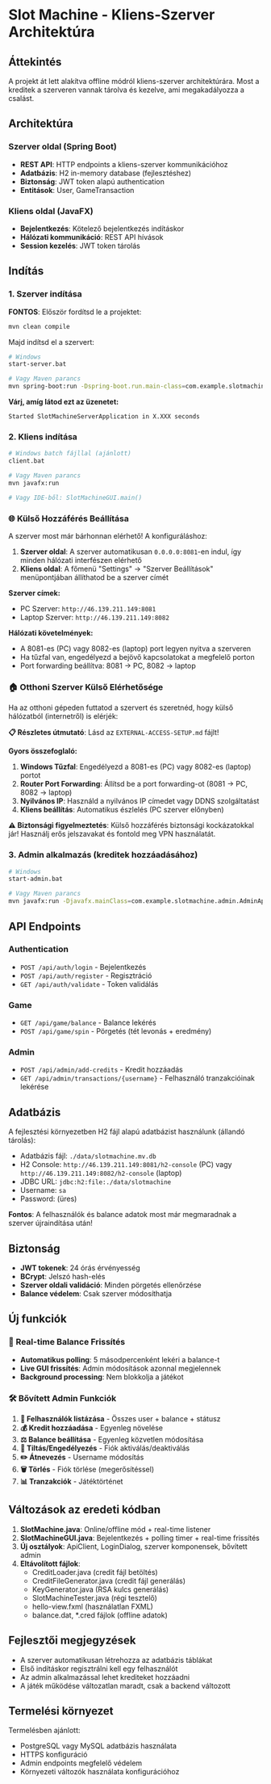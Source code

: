 # Slot Machine - Kliens-Szerver Architektúra

## Áttekintés

A projekt át lett alakítva offline módról kliens-szerver architektúrára. Most a kreditek a szerveren vannak tárolva és kezelve, ami megakadályozza a csalást.

## Architektúra

### Szerver oldal (Spring Boot)
- **REST API**: HTTP endpoints a kliens-szerver kommunikációhoz
- **Adatbázis**: H2 in-memory database (fejlesztéshez)
- **Biztonság**: JWT token alapú authentication
- **Entitások**: User, GameTransaction

### Kliens oldal (JavaFX)
- **Bejelentkezés**: Kötelező bejelentkezés indításkor
- **Hálózati kommunikáció**: REST API hívások
- **Session kezelés**: JWT token tárolás

## Indítás

### 1. Szerver indítása

**FONTOS**: Először fordítsd le a projektet:
```bash
mvn clean compile
```

Majd indítsd el a szervert:
```bash
# Windows
start-server.bat

# Vagy Maven parancs
mvn spring-boot:run -Dspring-boot.run.main-class=com.example.slotmachine.server.SlotMachineServerApplication
```

**Várj, amíg látod ezt az üzenetet:**
```
Started SlotMachineServerApplication in X.XXX seconds
```

### 2. Kliens indítása
```bash
# Windows batch fájllal (ajánlott)
client.bat

# Vagy Maven parancs
mvn javafx:run

# Vagy IDE-ből: SlotMachineGUI.main()
```

### 🌐 Külső Hozzáférés Beállítása

A szerver most már bárhonnan elérhető! A konfiguráláshoz:

1. **Szerver oldal**: A szerver automatikusan `0.0.0.0:8081`-en indul, így minden hálózati interfészen elérhető
2. **Kliens oldal**: A főmenü "Settings" → "Szerver Beállítások" menüpontjában állíthatod be a szerver címét

**Szerver címek:**
- PC Szerver: `http://46.139.211.149:8081`
- Laptop Szerver: `http://46.139.211.149:8082`

**Hálózati követelmények:**
- A 8081-es (PC) vagy 8082-es (laptop) port legyen nyitva a szerveren
- Ha tűzfal van, engedélyezd a bejövő kapcsolatokat a megfelelő porton
- Port forwarding beállítva: 8081 → PC, 8082 → laptop

### 🏠 Otthoni Szerver Külső Elérhetősége

Ha az otthoni gépeden futtatod a szervert és szeretnéd, hogy külső hálózatból (internetről) is elérjék:

**📋 Részletes útmutató**: Lásd az `EXTERNAL-ACCESS-SETUP.md` fájlt!

**Gyors összefoglaló:**
1. **Windows Tűzfal**: Engedélyezd a 8081-es (PC) vagy 8082-es (laptop) portot
2. **Router Port Forwarding**: Állítsd be a port forwarding-ot (8081 → PC, 8082 → laptop)
3. **Nyilvános IP**: Használd a nyilvános IP címedet vagy DDNS szolgáltatást
4. **Kliens beállítás**: Automatikus észlelés (PC szerver előnyben)

**⚠️ Biztonsági figyelmeztetés**: Külső hozzáférés biztonsági kockázatokkal jár! Használj erős jelszavakat és fontold meg VPN használatát.

### 3. Admin alkalmazás (kreditek hozzáadásához)
```bash
# Windows
start-admin.bat

# Vagy Maven parancs
mvn javafx:run -Djavafx.mainClass=com.example.slotmachine.admin.AdminApp
```

## API Endpoints

### Authentication
- `POST /api/auth/login` - Bejelentkezés
- `POST /api/auth/register` - Regisztráció
- `GET /api/auth/validate` - Token validálás

### Game
- `GET /api/game/balance` - Balance lekérés
- `POST /api/game/spin` - Pörgetés (tét levonás + eredmény)

### Admin
- `POST /api/admin/add-credits` - Kredit hozzáadás
- `GET /api/admin/transactions/{username}` - Felhasználó tranzakcióinak lekérése

## Adatbázis

A fejlesztési környezetben H2 fájl alapú adatbázist használunk (állandó tárolás):
- Adatbázis fájl: `./data/slotmachine.mv.db`
- H2 Console: `http://46.139.211.149:8081/h2-console` (PC) vagy `http://46.139.211.149:8082/h2-console` (laptop)
- JDBC URL: `jdbc:h2:file:./data/slotmachine`
- Username: `sa`
- Password: (üres)

**Fontos**: A felhasználók és balance adatok most már megmaradnak a szerver újraindítása után!

## Biztonság

- **JWT tokenek**: 24 órás érvényesség
- **BCrypt**: Jelszó hash-elés
- **Szerver oldali validáció**: Minden pörgetés ellenőrzése
- **Balance védelem**: Csak szerver módosíthatja

## Új funkciók

### 🔄 Real-time Balance Frissítés
- **Automatikus polling**: 5 másodpercenként lekéri a balance-t
- **Live GUI frissítés**: Admin módosítások azonnal megjelennek
- **Background processing**: Nem blokkolja a játékot

### 🛠️ Bővített Admin Funkciók
1. **👥 Felhasználók listázása** - Összes user + balance + státusz
2. **💰 Kredit hozzáadása** - Egyenleg növelése
3. **⚖️ Balance beállítása** - Egyenleg közvetlen módosítása
4. **🚫 Tiltás/Engedélyezés** - Fiók aktiválás/deaktiválás
5. **✏️ Átnevezés** - Username módosítás
6. **🗑️ Törlés** - Fiók törlése (megerősítéssel)
7. **📊 Tranzakciók** - Játéktörténet

## Változások az eredeti kódban

1. **SlotMachine.java**: Online/offline mód + real-time listener
2. **SlotMachineGUI.java**: Bejelentkezés + polling timer + real-time frissítés
3. **Új osztályok**: ApiClient, LoginDialog, szerver komponensek, bővített admin
4. **Eltávolított fájlok**: 
   - CreditLoader.java (credit fájl betöltés)
   - CreditFileGenerator.java (credit fájl generálás) 
   - KeyGenerator.java (RSA kulcs generálás)
   - SlotMachineTester.java (régi tesztelő)
   - hello-view.fxml (használatlan FXML)
   - balance.dat, *.cred fájlok (offline adatok)

## Fejlesztői megjegyzések

- A szerver automatikusan létrehozza az adatbázis táblákat
- Első indításkor regisztrálni kell egy felhasználót
- Az admin alkalmazással lehet krediteket hozzáadni
- A játék működése változatlan maradt, csak a backend változott

## Termelési környezet

Termelésben ajánlott:
- PostgreSQL vagy MySQL adatbázis használata
- HTTPS konfiguráció
- Admin endpoints megfelelő védelem
- Környezeti változók használata konfigurációhoz
